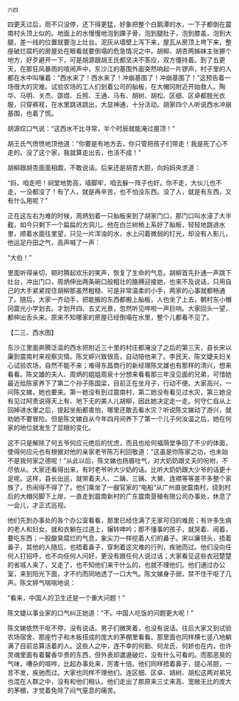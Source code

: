     六四 

   四更天过后，雨不只没停，还下得更猛，好象把整个白鹅潭的水，一下子都倒在震南村头顶上似的。地面上的水慢慢地泡到踝子骨，泡到腿肚子，泡到膝盖，泡到大腿，差一线的位置就要泡上灶台。泥灰从墙壁上泻下来，屋瓦从房顶上垮下来，整座破烂腐朽的房屋处在眼看就要倒塌的危急情况之中。胡柳、胡杏两姊妹主张挪个地方，好歹避开一下，可是胡源跟胡王氏都坚决不答应，双方僵持着。到了五更天，在那狂风暴雨的喧闹声中，东沙江的基围外面突然响起一片锣声，村子里的人都在水中叫嚷着：“西水来了！西水来了！冲崩基围了！冲崩基围了！”这预告着一场很大的灾难。试验农场的工人们划着公司的舢板，在大帽冈附近开始救人。陶华、马明、关杰、邵煜、丘照、王通、马有、胡树、胡松、区细、区卓都脱光衣服，只穿裤衩，在水里跳进跳出，大显神通，十分活动。胡家四个人听说西水冲崩基围，也着了慌。

   胡源叹口气说：“这西水不比寻常，半个时辰就能淹过屋顶！”

   胡王氏气愤愤地顶他道：“你要是有地方去，你只管把孩子们带走！我是死了心不走的。没了这个家，我就算走出去，也活不成！”

   胡柳跟胡杏面面相觑，不敢说话。后来还是胡杏大胆，向妈妈央求道：

   “妈，咱走吧！祠堂地势高，墙脚牢，咱去躲一阵子也好。你不走，大伙儿也不走，一没都没了！有了人，就是再辛苦，也不怕没东西。没了人，就是有东西，又有什么用呢？”

   正在这左右为难的时候，周炳划着一只舢板来到了胡家门口，那门口叫水浸了大半截，如今只剩下一个扁扁的方洞儿。他在白兰树梢上系好了舢板，轻轻地跳进水里，顺着水面往里望，只见一片浑浊的水，水上闪着微弱的灯光，却没有人影儿，他运足丹田之气，高声喊了一声：

   “大伯！”

   里面听得亲切，顿时腾起欢乐的笑声，恢复了生命的气息。胡柳首先扑通一声跳下灶台，冲出门口，周炳伸出两条碗口般粗壮的胳膊迎接她，也来不及说话，只用自己的大手紧紧捏住胡柳那虽然粗糙、可是非常温柔的小手，两家的心事就都畅通了。随后，大家一齐动手，把能搬的东西都搬上舢板，人也坐了上去，朝村东小帽冈震光小学划去。才划开四、五丈光景，忽然听见哗啦一声巨响。大家回头一望，都伸出舌头来。原来不知哪家的房屋已经倒塌在水里，整个儿都看不见了。

   【二三、西水图】

   东沙江里面奔腾泛滥的西水把附近三十里的村庄都淹没了之后的第三天，县长宋以廉到震南村来视察灾情。陈文婷兴致很高，自动陪他来了。李民天、陈文婕夫妇关心试验农场，自然不能不来；难得东昌商行的新经理陈文雄也有那样的清兴，想来看看。陈文雄的夫人、周炳的姐姐周泉十分想来看看那三年没见面的兄弟，可惜她最近给陈家养下了第二个孙子陈国梁，目前正在坐月子，行动不便。大家高兴，一问陈文娣，她也要来。第一她没有到过震南村，第二她没有看见过水灾，第三她没有见过阿贵说得天上有、地下无的美人儿胡柳，因此她决定走一走。何守仁自从上回掉进水里之后，提起坐船都害怕，哪里还敢去看水灾？听说陈文娣动了游兴，就劝她不要冒险。但是陈文娣自从今年四月间养下了第一个儿子何汝温之后，她在何家的地位就发生了显眼的变化。

   这不只是解除了何五爷何应元绝后的忧虑，而且也给何福荫堂争回了不少的体面，使得何应元也有根据对他的亲家老爷陈万利回敬道：“这虽是你陈家之功，也未始不是我何家之德呢！”从此以后，陈文娣也扬眉吐气，对大奶奶跟丈夫的吩咐，不尽依从。大家还看得出来，有时老爷听大少奶的话。比听大奶奶跟大少爷的话更十足呢。这样，县长出巡，就带着夫人、二姨、三姨、大舅、连襟等等差不多整个家族了，热闹得不得了了。他们乘坐了一艘官家的“电船”从广州直驶震南村，绕到村后的大帽冈脚下上岸，一直走到震南新村的广东震南垦殖有限公司办事处，休息了一会儿，才正式巡视。

   他们先到办事处的各个办公室看看，那里已经住满了无家可归的难民；有许多生病的老人和妇女，就和衣躺在过道上，辗转呻吟；那不懂事的孩子，就哭着、闹着，要吃东西；一股酸臭腐烂的气息，象尖刀一样挖着人们的鼻子。宋以廉领头，捂着鼻子，其他的人随后，也捂着鼻子，穿刺着这灾难的行列，疾驰而过。他们没向任何人打招呼，也不向任何人问好，更没有跟任何人说过话；大家看见这些衣冠楚楚的省城人来了，又走了，也不知他们来干什么的，也就不理他们。他们通过办公室，来到阳光下面，才不约而同地透了一口大气。陈文娣身子弱，禁不住干呕了几声。陈文婷气喘喘地说：

   “看来，中国人的卫生还是一个重大问题！”

   陈文婕以事业家的口气纠正她道：“不。中国人吃饭的问题更大呢！”

   陈文娣依然干呕不停，没有说话。男子们微笑着，也没有说话。往后大家又到试验农场宿舍、那座竹子和木板搭成的庞大的茅棚里看看。那里面也同样横七竖八地躺满了目前总算活着的人。这些人之中，连不幸的何勤、何龙氏、何娇也在内，也许灵魂里面有着馨香华贵的东西，但外表却邋遢破烂，没有什么可看的。而那恶臭的气味，嘈杂的喧哗，比起办事处来，厉害十倍。他们同样捂着鼻子，提心吊胆，一言不发，疾驰而过。大家也同样不理他们。连区细、区卓、胡树、胡松这两对弟兄也混在人群之中，没有和他们相认。他们走出了那原来三丈来高、宽敞无比的庞大的茅棚，才觉着免除了闷气窒息的痛苦。

